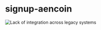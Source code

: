 # signup-aencoin

![Lack of integration across legacy systems](http://plantuml.com/plantuml/svg/3Sp13S8m3030LM20ndysGEB12gvh4ak97JasgDlJr_tkBaez3qxljnOnrmF0yLUgHCiz5pkP1ciKiW6VR3vGCSo1B7tnXXJobJYtsL6L7GQkk3330rvSaSxd5LJ74DEtszvvb9cZ_m40)
